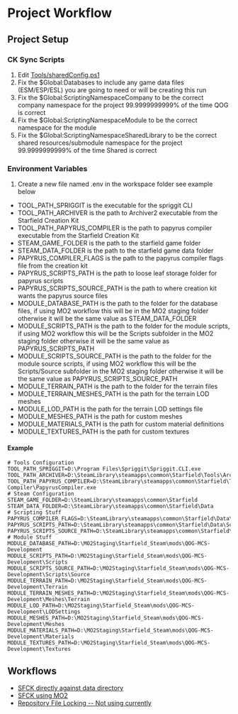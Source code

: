 # Project Workflow

## Project Setup

### CK Sync Scripts
1. Edit [Tools/sharedConfig.ps1](./Tools/sharedConfig.ps1)
2. Fix the $Global:Databases to include any game data files (ESM/ESP/ESL) you are going to need or will be creating this run
3. Fix the $Global:ScriptingNamespaceCompany to be the correct company namespace for the project 99.9999999999% of the time QOG is correct
4. Fix the $Global:ScriptingNamespaceModule to be the correct namespace for the module
5. Fix the $Global:ScriptingNamespaceSharedLibrary to be the correct shared resources/submodule namespace for the project 99.9999999999% of the time Shared is correct

### Environment Variables

1. Create a new file named .env in the workspace folder see example below
  - TOOL_PATH_SPRIGGIT is the executable for the spriggit CLI
  - TOOL_PATH_ARCHIVER is the path to Archiver2 executable from the Starfield Creation Kit
  - TOOL_PATH_PAPYRUS_COMPILER is the path to papyrus compiler executable from the Starfield Creation Kit
  - STEAM_GAME_FOLDER is the path to the starfield game folder
  - STEAM_DATA_FOLDER is the path to the starfield game data folder
  - PAPYRUS_COMPILER_FLAGS is the path to the papyrus compiler flags file from the creation kit
  - PAPYRUS_SCRIPTS_PATH is the path to loose leaf storage folder for papyrus scripts
  - PAPYRUS_SCRIPTS_SOURCE_PATH is the path to where creation kit wants the papyrus source files
  - MODULE_DATABASE_PATH is the path to the folder for the database files, if using MO2 workflow this will be in the MO2 staging folder otherwise it will be the same value as STEAM_DATA_FOLDER 
  - MODULE_SCRIPTS_PATH is the path to the folder for the module scripts, if using MO2 workflow this will be the Scripts subfolder in the MO2 staging folder otherwise it will be the same value as PAPYRUS_SCRIPTS_PATH
  - MODULE_SCRIPTS_SOURCE_PATH is the path to the folder for the module source scripts, if using MO2 workflow this will be the Scripts/Source subfolder in the MO2 staging folder otherwise it will be the same value as PAPYRUS_SCRIPTS_SOURCE_PATH
  - MODULE_TERRAIN_PATH is the path to the folder for the terrain files 
  - MODULE_TERRAIN_MESHES_PATH is the path for the terrain LOD meshes 
  - MODULE_LOD_PATH is the path for the terrain LOD settings file
  - MODULE_MESHES_PATH is the path for custom meshes
  - MODULE_MATERIALS_PATH is the path for custom material definitions
  - MODULE_TEXTURES_PATH is the path for custom textures

#### Example

```
# Tools Configuration
TOOL_PATH_SPRIGGIT=D:\Program Files\Spriggit\Spriggit.CLI.exe
TOOL_PATH_ARCHIVER=D:\SteamLibrary\steamapps\common\Starfield\Tools\Archive2\Archive2.exe
TOOL_PATH_PAPYRUS_COMPILER=D:\SteamLibrary\steamapps\common\Starfield\Tools\Papyrus Compiler\PapyrusCompiler.exe
# Steam Configuration
STEAM_GAME_FOLDER=D:\SteamLibrary\steamapps\common\Starfield
STEAM_DATA_FOLDER=D:\SteamLibrary\steamapps\common\Starfield\Data
# Scripting Stuff
PAPYRUS_COMPILER_FLAGS=D:\SteamLibrary\steamapps\common\Starfield\Data\Scripts\Source\Starfield_Papyrus_Flags.flg
PAPYRUS_SCRIPTS_PATH=D:\SteamLibrary\steamapps\common\Starfield\Data\Scripts
PAPYRUS_SCRIPTS_SOURCE_PATH=D:\SteamLibrary\steamapps\common\Starfield\Data\Scripts\Source
# Module Stuff
MODULE_DATABASE_PATH=D:\MO2Staging\Starfield_Steam\mods\QOG-MCS-Development
MODULE_SCRIPTS_PATH=D:\MO2Staging\Starfield_Steam\mods\QOG-MCS-Development\Scripts
MODULE_SCRIPTS_SOURCE_PATH=D:\MO2Staging\Starfield_Steam\mods\QOG-MCS-Development\Scripts\Source
MODULE_TERRAIN_PATH=D:\MO2Staging\Starfield_Steam\mods\QOG-MCS-Development\Terrain
MODULE_TERRAIN_MESHES_PATH=D:\MO2Staging\Starfield_Steam\mods\QOG-MCS-Development\Meshes\Terrain
MODULE_LOD_PATH=D:\MO2Staging\Starfield_Steam\mods\QOG-MCS-Development\LODSettings
MODULE_MESHES_PATH=D:\MO2Staging\Starfield_Steam\mods\QOG-MCS-Development\Meshes
MODULE_MATERIALS_PATH=D:\MO2Staging\Starfield_Steam\mods\QOG-MCS-Development\Materials
MODULE_TEXTURES_PATH=D:\MO2Staging\Starfield_Steam\mods\QOG-MCS-Development\Textures
```

## Workflows

- [SFCK directly against data directory](./Workflow-SFCKOnly.md)
- [SFCK using MO2](./Workflow-SFCKWithMO2.md)
- [Repository File Locking -- Not using currently](./Workflow-FileLocking.md)